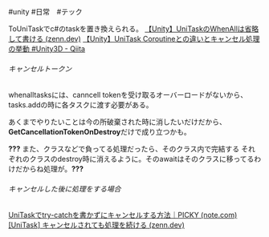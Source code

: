 #unity  #日常　#テック

ToUniTaskでc#のtaskを置き換えられる。
[【Unity】UniTaskのWhenAllは省略して書ける (zenn.dev)](https://zenn.dev/nitudon/articles/37592ea996c78c)
[【Unity】UniTask Coroutineとの違いとキャンセル処理の挙動 #Unity3D - Qiita](https://qiita.com/IShix/items/dcf86cb5ca1b587a88ad)

###### キャンセルトークン
whenalltasksには、canncell tokenを受け取るオーバーロードがないから、
tasks.addの時に各タスクに渡す必要がある。

あくまでやりたいことは今の所破棄された時に消したいだけだから、
**GetCancellationTokenOnDestroy**だけで成り立つかも。

**???**
また、クラスなどで負ってる処理だったら、そのクラス内で完結する
それぞれのクラスのdestroy時に消えるように。そのawaitはそのクラスに移ってるわけだからね処理が。**???**

###### キャンセルした後に処理をする場合
[UniTaskでtry-catchを書かずにキャンセルする方法｜PICKY (note.com)](https://note.com/what_is_picky/n/n5133b523c61c#e6bcb1ce-794c-4d09-b5ac-d50dce867c00)
[[UniTask] キャンセルされても処理を続ける (zenn.dev)](https://zenn.dev/murnana/articles/unitask-continue-with-cancel)